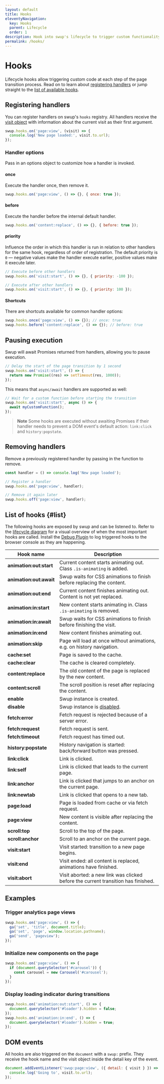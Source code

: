 ```yaml
---
layout: default
title: Hooks
eleventyNavigation:
  key: Hooks
  parent: Lifecycle
  order: 1
description: Hook into swup's lifecycle to trigger custom functionality.
permalink: /hooks/
---
```


# Hooks

Lifecycle hooks allow triggering custom code at each step of the page transition process. Read on to
learn about [registering handlers](#registering-handlers) or jump straight to the
[list of available hooks](#list).

## Registering handlers

You can register handlers on swup's `hooks` registry. All handlers receive the [visit object](/visit/)
with information about the current visit as their first argument.

```javascript
swup.hooks.on('page:view', (visit) => {
  console.log('New page loaded:', visit.to.url);
});
```

### Handler options

Pass in an options object to customize how a handler is invoked.

#### once

Execute the handler once, then remove it.

```javascript
swup.hooks.on('page:view', () => {}, { once: true });
```

#### before

Execute the handler before the internal default handler.

```javascript
swup.hooks.on('content:replace', () => {}, { before: true });
```

#### priority

Influence the order in which this handler is run in relation to other handlers for the same hook,
regardless of order of registration. The default priority is `0` — negative values make the handler
execute earlier, positive values make it execute later.

```javascript
// Execute before other handlers
swup.hooks.on('visit:start', () => {}, { priority: -100 });

// Execute after other handlers
swup.hooks.on('visit:start', () => {}, { priority: 100 });
```

#### Shortcuts

There are shortcuts available for common handler options:

```javascript
swup.hooks.once('page:view', () => {}); // once: true
swup.hooks.before('content:replace', () => {}); // before: true
```

## Pausing execution

Swup will await Promises returned from handlers, allowing you to pause execution.

```javascript
// Delay the start of the page transition by 1 second
swup.hooks.on('visit:start', () => {
  return new Promise((res) => setTimeout(res, 1000));
});
```

This means that `async/await` handlers are supported as well:

```javascript
// Wait for a custom function before starting the transition
swup.hooks.on('visit:start', async () => {
  await myCustomFunction();
});
```

> **Note** Some hooks are executed without awaiting Promises if their handler needs
to prevent a DOM event's default action: `link:click` and `history:popstate`.

## Removing handlers

Remove a previously registered handler by passing in the function to remove.

```javascript
const handler = () => console.log('New page loaded');

// Register a handler
swup.hooks.on('page:view', handler);

// Remove it again later
swup.hooks.off('page:view', handler);
```

## List of hooks {#list}

The following hooks are exposed by swup and can be listened to. Refer to the
[lifecycle diagram](/lifecycle/#lifecycle-diagram) for a visual overview of when the most important
hooks are called. Install the [Debug Plugin](/plugins/debug-plugin) to log triggered hooks to the
browser console as they are happening.

<div class="events-table" data-table-with-anchor-links>

|        Hook name        |                                      Description                                      |
| ----------------------- | ------------------------------------------------------------------------------------- |
| **animation:out:start** | Current content starts animating out. Class `.is-animating` is added.                 |
| **animation:out:await** | Swup waits for CSS animations to finish before replacing the content.                 |
| **animation:out:end**   | Current content finishes animating out. Content is not yet replaced.                  |
| **animation:in:start**  | New content starts animating in. Class `.is-animating` is removed.                    |
| **animation:in:await**  | Swup waits for CSS animations to finish before finishing the visit.                   |
| **animation:in:end**    | New content finishes animating out.                                                   |
| **animation:skip**      | Page will load at once without animations, e.g. on history navigation.                |
| **cache:set**           | Page is saved to the cache.                                                           |
| **cache:clear**         | The cache is cleared completely.                                                      |
| **content:replace**     | The old content of the page is replaced by the new content.                           |
| **content:scroll**      | The scroll position is reset after replacing the content.                             |
| **enable**              | Swup instance is created.                                                             |
| **disable**             | Swup instance is [disabled](/api/methods/#destroy).                                   |
| **fetch:error**         | Fetch request is rejected because of a server error.                                  |
| **fetch:request**       | Fetch request is sent.                                                                |
| **fetch:timeout**       | Fetch request has timed out.                                                          |
| **history:popstate**    | History navigation is started: back/forward button was pressed.                       |
| **link:click**          | Link is clicked.                                                                      |
| **link:self**           | Link is clicked that leads to the current page.                                       |
| **link:anchor**         | Link is clicked that jumps to an anchor on the current page.                          |
| **link:newtab**         | Link is clicked that opens to a new tab.                                              |
| **page:load**           | Page is loaded from cache or via fetch request.                                       |
| **page:view**           | New content is visible after replacing the content.                                   |
| **scroll:top**          | Scroll to the top of the page.                                                        |
| **scroll:anchor**       | Scroll to an anchor on the current page.                                              |
| **visit:start**         | Visit started: transition to a new page begins.                                       |
| **visit:end**           | Visit ended: all content is replaced, animations have finished.                       |
| **visit:abort**         | Visit aborted: a new link was clicked before the current transition has finished.     |

</div>

## Examples

### Trigger analytics page views

```javascript
swup.hooks.on('page:view', () => {
  ga('set', 'title', document.title);
  ga('set', 'page', window.location.pathname);
  ga('send', 'pageview');
});
```

### Initialize new components on the page

```javascript
swup.hooks.on('page:view', () => {
  if (document.querySelector('#carousel')) {
    const carousel = new Carousel('#carousel');
  }
});
```

### Display loading indicator during transitions

```javascript
swup.hooks.on('animation:out:start', () => {
  document.querySelector('#loader').hidden = false;
});
swup.hooks.on('animation:in:end', () => {
  document.querySelector('#loader').hidden = true;
});
```

## DOM events

All hooks are also triggered on the `document` with a `swup:` prefix. They receive the hook name
and the visit object inside the detail key of the event.

```javascript
document.addEventListener('swup:page:view', ({ detail: { visit } }) => {
  console.log('Going to', visit.to.url);
});
```

